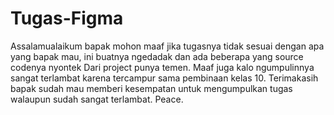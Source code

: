 # Tugas-Figma
Assalamualaikum bapak mohon maaf jika tugasnya tidak sesuai dengan apa
yang bapak mau, ini buatnya ngedadak dan ada beberapa yang source codenya nyontek
Dari project punya temen. Maaf juga kalo ngumpulinnya sangat terlambat karena tercampur sama
pembinaan kelas 10. Terimakasih bapak sudah mau memberi kesempatan untuk mengumpulkan tugas
walaupun sudah sangat terlambat. Peace.
